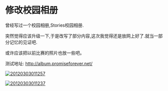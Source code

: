 # 修改校园相册

曾经写过一个校园相册,Stories校园相册. 

突然觉得应该升级一下,于是改写了部分内容,这次我觉得还是放网上好了.就当一部分记忆的见证吧. 

或许应该把以前比赛的照片也放一些吧。 

测试地址: http://album.promiseforever.net/ 

[![20120303011257](https://attachment.soulteary.com/2012/03/03/20120303011257.jpg "20120303011257")](https://attachment.soulteary.com/2012/03/03/20120303011257.jpg) 

[![20120303011237](https://attachment.soulteary.com/2012/03/03/20120303011237.jpg "20120303011237")](https://attachment.soulteary.com/2012/03/03/20120303011237.jpg)

